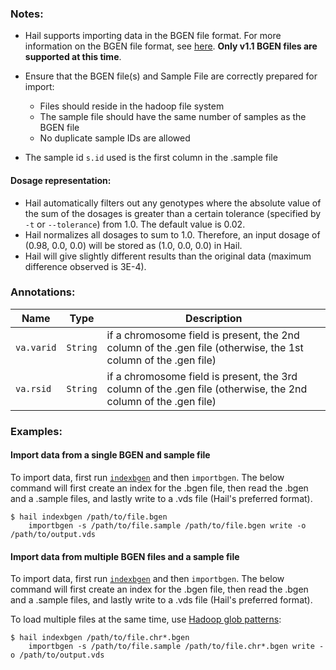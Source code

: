 <div class="cmdhead"></div>

<div class="description"></div>

<div class="synopsis"></div>

<div class="options"></div>

<div class="cmdsubsection">

### Notes:

 - Hail supports importing data in the BGEN file format. For more information on the BGEN file format, see [here](http://www.well.ox.ac.uk/~gav/bgen_format/bgen_format_v1.1.html). **Only v1.1 BGEN files are supported at this time**.

 - Ensure that the BGEN file(s) and Sample File are correctly prepared for import:
    - Files should reside in the hadoop file system
    - The sample file should have the same number of samples as the BGEN file
    - No duplicate sample IDs are allowed
    
 - The sample id `s.id` used is the first column in the .sample file
  
#### Dosage representation:
 - Hail automatically filters out any genotypes where the absolute value of the sum of the dosages is greater than a certain tolerance (specified by `-t` or `--tolerance`) from 1.0. The default value is 0.02.
 - Hail normalizes all dosages to sum to 1.0. Therefore, an input dosage of (0.98, 0.0, 0.0) will be stored as (1.0, 0.0, 0.0) in Hail.
 - Hail will give slightly different results than the original data (maximum difference observed is 3E-4). 

</div>
 
<div class="cmdsubsection">

### Annotations:

Name | Type | Description
--- | :-: | ---
`va.varid` |   `String` | if a chromosome field is present, the 2nd column of the .gen file (otherwise, the 1st column of the .gen file)
`va.rsid`  |        `String` | if a chromosome field is present, the 3rd column of the .gen file (otherwise, the 2nd column of the .gen file)

</div>

<div class="cmdsubsection">

### Examples:

<h4 class="example">Import data from a single BGEN and sample file</h4>

To import data, first run [`indexbgen`](#indexbgen) and then `importbgen`.  The below command will first create an index for the .bgen file, then read the .bgen and a .sample files, and lastly write to a .vds file (Hail's preferred format).
``` 
$ hail indexbgen /path/to/file.bgen 
    importbgen -s /path/to/file.sample /path/to/file.bgen write -o /path/to/output.vds
```
 
<h4 class="example">Import data from multiple BGEN files and a sample file</h4>

To import data, first run [`indexbgen`](#indexbgen) and then `importbgen`.  The below command will first create an index for the .bgen file, then read the .bgen and a .sample files, and lastly write to a .vds file (Hail's preferred format).

To load multiple files at the same time, use [Hadoop glob patterns](intro.html#hadoopglob):
``` 
$ hail indexbgen /path/to/file.chr*.bgen
    importbgen -s /path/to/file.sample /path/to/file.chr*.bgen write -o /path/to/output.vds
```

</div>